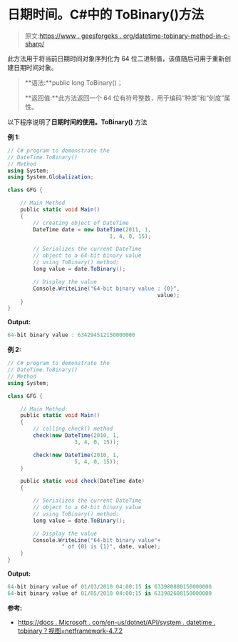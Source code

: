 # 日期时间。C#中的 ToBinary()方法

> 原文:[https://www . geesforgeks . org/datetime-tobinary-method-in-c-sharp/](https://www.geeksforgeeks.org/datetime-tobinary-method-in-c-sharp/)

此方法用于将当前日期时间对象序列化为 64 位二进制值，该值随后可用于重新创建日期时间对象。

> **语法:**public long ToBinary()；
> 
> **返回值:**此方法返回一个 64 位有符号整数，用于编码“种类”和“刻度”属性。

以下程序说明了**日期时间的使用。ToBinary()** 方法

**例 1:**

```cs
// C# program to demonstrate the
// DateTime.ToBinary()
// Method
using System;
using System.Globalization;

class GFG {

    // Main Method
    public static void Main()
    {
        // creating object of DateTime
        DateTime date = new DateTime(2011, 1,
                                1, 4, 0, 15);

        // Serializes the current DateTime 
        // object to a 64-bit binary value
        // using ToBinary() method;
        long value = date.ToBinary();

        // Display the value
        Console.WriteLine("64-bit binary value : {0}",
                                               value);
    }
}
```

**Output:**

```cs
64-bit binary value : 634294512150000000

```

**例 2:**

```cs
// C# program to demonstrate the
// DateTime.ToBinary()
// Method
using System;

class GFG {

    // Main Method
    public static void Main()
    {
        // calling check() method
        check(new DateTime(2010, 1,
                     3, 4, 0, 15));

        check(new DateTime(2010, 1,
                     5, 4, 0, 15));
    }

    public static void check(DateTime date)
    {

        // Serializes the current DateTime 
        // object to a 64-bit binary value
        // using ToBinary() method;
        long value = date.ToBinary();

        // Display the value
        Console.WriteLine("64-bit binary value"+
                 " of {0} is {1}", date, value);
    }
}
```

**Output:**

```cs
64-bit binary value of 01/03/2010 04:00:15 is 633980880150000000
64-bit binary value of 01/05/2010 04:00:15 is 633982608150000000

```

**参考:**

*   [https://docs . Microsoft . com/en-us/dotnet/API/system . datetime . tobinary？视图=netframework-4.7.2](https://docs.microsoft.com/en-us/dotnet/api/system.datetime.tobinary?view=netframework-4.7.2)